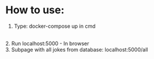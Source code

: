 # How to use:  <br>

1. Type: docker-compose up in cmd <br>
<br>
2. Run localhost:5000 - In browser <br>
3. Subpage with all jokes from database: localhost:5000/all
